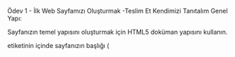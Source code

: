 Ödev 1 - İlk Web Sayfamızı Oluşturmak -Teslim Et
Kendimizi Tanıtalım
Genel Yapı:

Sayfanızın temel yapısını oluşturmak için HTML5 doküman yapısını kullanın.

<head> etiketinin içinde sayfanızın başlığı (<title>) ve karakter seti (<meta charset="UTF-8">) olmalıdır.

Başlık ve Paragraflar:

Sayfanızın en üstünde bir ana başlık (<h1>) bulunmalıdır. Bu başlık adınızı içermelidir.

Alt başlıklar (<h2>, <h3>, vb.) kullanarak CV’nizin bölümlerini (Özgeçmiş, Eğitim, İş Deneyimi, Yetenekler, İletişim) düzenleyin.

Her bölümde en az bir paragraf (<p>) olmalıdır. Örneğin, kendinizi tanıtan kısa bir paragraf.

Listeler:

En az bir sıralı liste (<ol>) ve bir sırasız liste (<ul>) kullanın.

Sıralı listede eğitim veya iş deneyimlerinizi tarih sırasına göre listeleyin.

Sırasız listede yeteneklerinizi veya hobilerinizi listeleyin. Her listenin en az üç maddesi (<li>) olmalıdır.

Görseller ve Linkler:

Sayfanızda en az bir tane resim (<img>) kullanın. Bu resim, sizin bir fotoğrafınız olabilir. Resmin alt özniteliğini doldurun.

En az iki farklı sayfaya veya web sitesine bağlantı (<a>) ekleyin. Bu bağlantılar sosyal medya profilleriniz veya portföy projeleriniz olabilir.

iFrame:

Sayfanızda en az bir tane iframe (<iframe>) kullanarak başka bir web sayfasını veya içeriği entegre edin. Örneğin, Google Maps kullanarak bulunduğunuz yerin haritasını ekleyin. width ve height özniteliklerini kullanarak iframe boyutlarını ayarlayın.

Stil:

Sayfanızın içinde CSS kullanarak (örneğin, <style> etiketi içinde) en azından temel stiller uygulayın:

Arka plan rengi veya resim

Yazı tipi ve yazı rengi

Başlıklar, paragraflar ve listeler için farklı stiller

Düzen:

Sayfanızın düzenini iyi düşünün. İçeriğinizi bölümlere ayırarak düzenli ve okunabilir hale getirin.

<div> veya <section> etiketlerini kullanarak bölümler oluşturabilirsiniz.